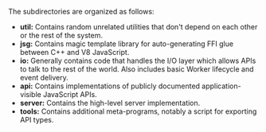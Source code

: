 The subdirectories are organized as follows:

* **util:** Contains random unrelated utilities that don't depend on each other or the rest of the system.
* **jsg:** Contains magic template library for auto-generating FFI glue between C++ and V8 JavaScript.
* **io:** Generally contains code that handles the I/O layer which allows APIs to talk to the rest of the world. Also includes basic Worker lifecycle and event delivery.
* **api:** Contains implementations of publicly documented application-visible JavaScript APIs.
* **server:** Contains the high-level server implementation.
* **tools:** Contains additional meta-programs, notably a script for exporting API types. 